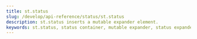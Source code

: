 ```yaml
---
title: st.status
slug: /develop/api-reference/status/st.status
description: st.status inserts a mutable expander element.
keywords: st.status, status container, mutable expander, status expander, status element, expandable status, collapsible status, status updates
---
```


<Autofunction function="streamlit.status" />

<Autofunction function="StatusContainer.update" />

